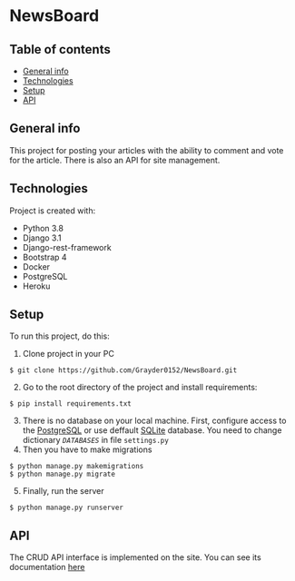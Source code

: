 # NewsBoard

## Table of contents
* [General info](#general-info)
* [Technologies](#technologies)
* [Setup](#setup)
* [API](#api)

## General info
This project for posting your articles with the ability to comment and vote for the article. There is also an API for site management.
	
## Technologies
Project is created with:
* Python 3.8
* Django 3.1
* Django-rest-framework
* Bootstrap 4
* Docker
* PostgreSQL
* Heroku
	
## Setup
To run this project, do this:

1) Clone project in your PC
```
$ git clone https://github.com/Grayder0152/NewsBoard.git
```
2) Go to the root directory of the project and install requirements:
```
$ pip install requirements.txt
```
3) There is no database on your local machine. First, configure access to the [PostgreSQL](https://djangocentral.com/using-postgresql-with-django/) or use deffault [SQLite](https://docs.djangoproject.com/en/3.1/ref/settings/#databases) database. You need to change dictionary *`DATABASES`* in file `settings.py`
4) Then you have to make migrations
```
$ python manage.py makemigrations
$ python manage.py migrate
```
5) Finally, run the server
```
$ python manage.py runserver
```
## API
The CRUD API interface is implemented on the site. You can see its documentation [here](https://documenter.getpostman.com/view/14942069/Tz5qawy3)

